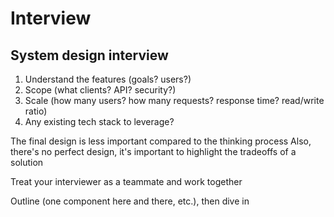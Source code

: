 # Interview

## System design interview

1. Understand the features (goals? users?)
2. Scope (what clients? API? security?)
3. Scale (how many users? how many requests? response time? read/write ratio)
4. Any existing tech stack to leverage?

The final design is less important compared to the thinking process
Also, there's no perfect design, it's important to highlight the tradeoffs of a solution

Treat your interviewer as a teammate and work together

Outline (one component here and there, etc.), then dive in
